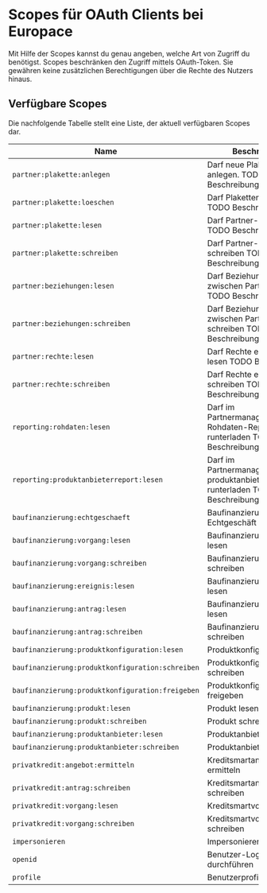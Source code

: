 # Scopes für OAuth Clients bei Europace

Mit Hilfe der Scopes kannst du genau angeben, welche Art von Zugriff du benötigst. Scopes beschränken den Zugriff mittels OAuth-Token. Sie gewähren keine zusätzlichen Berechtigungen über die Rechte des Nutzers hinaus.

## Verfügbare Scopes

Die nachfolgende Tabelle stellt eine Liste, der aktuell verfügbaren Scopes dar.

| Name | Beschreibung  |
| --- | ---  |
| ` partner:plakette:anlegen ` |   Darf neue Plaketten anlegen. TODO Beschreibung  |
| ` partner:plakette:loeschen ` |   Darf Plaketten löschen TODO Beschreibung  |
| ` partner:plakette:lesen ` |   Darf Partner-Daten lesen TODO Beschreibung  |
| ` partner:plakette:schreiben ` |   Darf Partner-Daten schreiben TODO Beschreibung  |
| ` partner:beziehungen:lesen ` |   Darf Beziehungen zwischen Partnern lesen TODO Beschreibung  |
| ` partner:beziehungen:schreiben ` |   Darf Beziehungen zwischen Partnern schreiben TODO Beschreibung  |
| ` partner:rechte:lesen ` |   Darf Rechte eines Partners lesen TODO Beschreibung  |
| ` partner:rechte:schreiben ` |   Darf Rechte eines Partners schreiben TODO Beschreibung  |
| ` reporting:rohdaten:lesen ` |   Darf im Partnermanagement den Rohdaten-Report runterladen TODO Beschreibung  |
| ` reporting:produktanbieterreport:lesen ` |   Darf im Partnermanagement den produktanbieterreport runterladen TODO Beschreibung  |
| ` baufinanzierung:echtgeschaeft ` |   Baufinanzierung-Echtgeschäft bearbeiten  |
| ` baufinanzierung:vorgang:lesen ` |   Baufinanzierungsvorgänge lesen  |
| ` baufinanzierung:vorgang:schreiben ` |   Baufinanzierungsvorgänge schreiben  |
| ` baufinanzierung:ereignis:lesen ` |   Baufinanzierungsereignisse lesen  |
| ` baufinanzierung:antrag:lesen ` |   Baufinanzierungsanträge lesen  |
| ` baufinanzierung:antrag:schreiben ` |   Baufinanzierungsanträge schreiben  |
| ` baufinanzierung:produktkonfiguration:lesen ` |   Produktkonfiguration lesen  |
| ` baufinanzierung:produktkonfiguration:schreiben ` |   Produktkonfiguration schreiben  |
| ` baufinanzierung:produktkonfiguration:freigeben ` |   Produktkonfiguration freigeben  |
| ` baufinanzierung:produkt:lesen ` |   Produkt lesen  |
| ` baufinanzierung:produkt:schreiben ` |   Produkt schreiben  |
| ` baufinanzierung:produktanbieter:lesen ` |   Produktanbieter lesen  |
| ` baufinanzierung:produktanbieter:schreiben ` |   Produktanbieter schreiben  |
| ` privatkredit:angebot:ermitteln ` |   Kreditsmartangebote ermitteln  |
| ` privatkredit:antrag:schreiben ` |   Kreditsmartanträge schreiben  |
| ` privatkredit:vorgang:lesen ` |   Kreditsmartvorgänge lesen  |
| ` privatkredit:vorgang:schreiben ` |   Kreditsmartvorgänge schreiben  |
| ` impersonieren ` |   Impersonieren  |
| ` openid ` |   Benutzer-Login durchführen  |
| ` profile ` |   Benutzerprofil lesen  |
